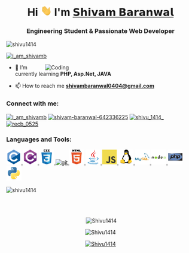 <h1 align="center">Hi <img src="https://raw.githubusercontent.com/ABSphreak/ABSphreak/master/gifs/Hi.gif" width="30px"> I'm <a href="http://ardourdiaries.herokuapp.com/">𝗦𝗵𝗶𝘃𝗮𝗺 𝗕𝗮𝗿𝗮𝗻𝘄𝗮𝗹</a></h1>

<h3 align="center">Engineering Student & Passionate Web Developer</h3>

<p align="left"> <img src="https://komarev.com/ghpvc/?username=shivu1414&label=Profile%20views&color=0e75b6&style=flat" alt="shivu1414" /> </p>



<p align="left"> <a href="https://twitter.com/i_am_shivamb" target="blank"><img src="https://img.shields.io/twitter/follow/i_am_shivamb?logo=twitter&style=for-the-badge" alt="i_am_shivamb" /></a> </p>
<img align="right" alt="Coding" width="400" src="https://cdn.dribbble.com/users/2646423/screenshots/5507196/computer.gif">

- 🌱 I’m currently learning **PHP, Asp.Net, JAVA**

- 📫 How to reach me **shivambaranwal0404@gmail.com**

<h3 align="left">Connect with me:</h3>
<p align="left">
<a href="https://twitter.com/I_am_ShivamB" target="blank"><img align="center" src="https://raw.githubusercontent.com/rahuldkjain/github-profile-readme-generator/master/src/images/icons/Social/twitter.svg" alt="i_am_shivamb" height="30" width="40" /></a>
<a href="https://linkedin.com/in/shivam-baranwal-642336225" target="blank"><img align="center" src="https://raw.githubusercontent.com/rahuldkjain/github-profile-readme-generator/master/src/images/icons/Social/linked-in-alt.svg" alt="shivam-baranwal-642336225" height="30" width="40" /></a>
<a href="https://instagram.com/shivu_1414_" target="blank"><img align="center" src="https://raw.githubusercontent.com/rahuldkjain/github-profile-readme-generator/master/src/images/icons/Social/instagram.svg" alt="shivu_1414_" height="30" width="40" /></a>
<a href="https://www.codechef.com/users/recb_0525" target="blank"><img align="center" src="https://cdn.jsdelivr.net/npm/simple-icons@3.1.0/icons/codechef.svg" alt="recb_0525" height="30" width="40" /></a>
</p>

<h3 align="left">Languages and Tools:</h3>
<p align="left"> <a href="https://www.cprogramming.com/" target="_blank" rel="noreferrer"> <img src="https://raw.githubusercontent.com/devicons/devicon/master/icons/c/c-original.svg" alt="c" width="40" height="40"/> </a> <a href="https://www.w3schools.com/cs/" target="_blank" rel="noreferrer"> <img src="https://raw.githubusercontent.com/devicons/devicon/master/icons/csharp/csharp-original.svg" alt="csharp" width="40" height="40"/> </a> <a href="https://www.w3schools.com/css/" target="_blank" rel="noreferrer"> <img src="https://raw.githubusercontent.com/devicons/devicon/master/icons/css3/css3-original-wordmark.svg" alt="css3" width="40" height="40"/> </a> <a href="https://git-scm.com/" target="_blank" rel="noreferrer"> <img src="https://www.vectorlogo.zone/logos/git-scm/git-scm-icon.svg" alt="git" width="40" height="40"/> </a> <a href="https://www.w3.org/html/" target="_blank" rel="noreferrer"> <img src="https://raw.githubusercontent.com/devicons/devicon/master/icons/html5/html5-original-wordmark.svg" alt="html5" width="40" height="40"/> </a> <a href="https://www.java.com" target="_blank" rel="noreferrer"> <img src="https://raw.githubusercontent.com/devicons/devicon/master/icons/java/java-original.svg" alt="java" width="40" height="40"/> </a> <a href="https://developer.mozilla.org/en-US/docs/Web/JavaScript" target="_blank" rel="noreferrer"> <img src="https://raw.githubusercontent.com/devicons/devicon/master/icons/javascript/javascript-original.svg" alt="javascript" width="40" height="40"/> </a> <a href="https://www.linux.org/" target="_blank" rel="noreferrer"> <img src="https://raw.githubusercontent.com/devicons/devicon/master/icons/linux/linux-original.svg" alt="linux" width="40" height="40"/> </a> <a href="https://www.mysql.com/" target="_blank" rel="noreferrer"> <img src="https://raw.githubusercontent.com/devicons/devicon/master/icons/mysql/mysql-original-wordmark.svg" alt="mysql" width="40" height="40"/> </a> <a href="https://nodejs.org" target="_blank" rel="noreferrer"> <img src="https://raw.githubusercontent.com/devicons/devicon/master/icons/nodejs/nodejs-original-wordmark.svg" alt="nodejs" width="40" height="40"/> </a> <a href="https://www.php.net" target="_blank" rel="noreferrer"> <img src="https://raw.githubusercontent.com/devicons/devicon/master/icons/php/php-original.svg" alt="php" width="40" height="40"/> </a> <a href="https://www.python.org" target="_blank" rel="noreferrer"> <img src="https://raw.githubusercontent.com/devicons/devicon/master/icons/python/python-original.svg" alt="python" width="40" height="40"/> </a> </p>

<p><img align="left" src="https://github-readme-stats.vercel.app/api/top-langs?username=shivu1414&show_icons=true&locale=en&theme=onedark  " alt="shivu1414" /></p>
<br>
<br>
<br>
<br>
<p align="center" >&nbsp;<img src="https://github-readme-stats.vercel.app/api?username=Shivu1414&show_icons=true&locale=en&theme=onedark" alt="Shivu1414" /></p>

<p align="center"><img src="https://github-readme-streak-stats.herokuapp.com/?user=Shivu1414&theme=tokyonight" alt="Shivu1414" /></p>
<p align="center"> <a href="https://github.com/ryo-ma/github-profile-trophy"><img src="https://github-profile-trophy.vercel.app/?username=Shivu1414&theme=juicyfresh" alt="Shivu1414" /></a> </p>

